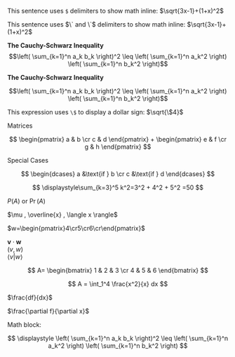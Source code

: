 This sentence uses `$` delimiters to show math inline:  $\sqrt{3x-1}+(1+x)^2$

This sentence uses $\` and \`$ delimiters to show math inline:  $`\sqrt{3x-1}+(1+x)^2`$

**The Cauchy-Schwarz Inequality**
$$\left( \sum_{k=1}^n a_k b_k \right)^2 \leq \left( \sum_{k=1}^n a_k^2 \right) \left( \sum_{k=1}^n b_k^2 \right)$$

**The Cauchy-Schwarz Inequality**

```math
\left( \sum_{k=1}^n a_k b_k \right)^2 \leq \left( \sum_{k=1}^n a_k^2 \right) \left( \sum_{k=1}^n b_k^2 \right)
```

This expression uses `\$` to display a dollar sign: $`\sqrt{\$4}`$

Matrices

$$
\begin{pmatrix}
a & b \cr
c & d
\end{pmatrix}
+
\begin{pmatrix}
e & f \cr
g & h
\end{pmatrix}
$$

Special Cases

$$
\begin{dcases}
   a &\text{if } b \cr
   c &\text{if } d
\end{dcases}
$$

$$
\displaystyle\sum_{k=3}^5 k^2=3^2 + 4^2 + 5^2 =50
$$

$P(A)$ or $\Pr(A)$

$\mu , \overline{x} , \langle x \rangle$

$w=\begin{pmatrix}4\cr5\cr6\cr\end{pmatrix}$

$\mathbf{v} \cdot \mathbf{w}$<br>$(v,w)$<br>$\left<v | w\right>$

$$
A=
\begin{bmatrix}
1 & 2 & 3 \cr
4 & 5 & 6
\end{bmatrix}
$$

$$
A = \int_1^4 \frac{x^2}{x} dx
$$

$\frac{df}{dx}$

$\frac{\partial f}{\partial x}$

Math block:

$$
\displaystyle
\left( \sum_{k=1}^n a_k b_k \right)^2
\leq
\left( \sum_{k=1}^n a_k^2 \right)
\left( \sum_{k=1}^n b_k^2 \right)
$$
